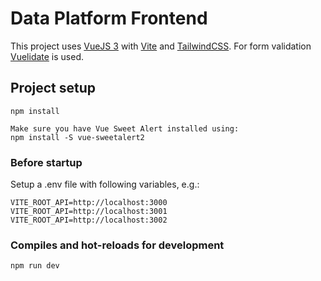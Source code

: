 # Data Platform Frontend

This project uses [VueJS 3](https://vuejs.org/) with [Vite](https://vitejs.dev/) and [TailwindCSS](https://tailwindcss.com/).
For form validation [Vuelidate](https://vuelidate-next.netlify.app/) is used.
## Project setup
```
npm install

Make sure you have Vue Sweet Alert installed using:
npm install -S vue-sweetalert2

```

### Before startup 
Setup a .env file with following variables, e.g.:

```
VITE_ROOT_API=http://localhost:3000
VITE_ROOT_API=http://localhost:3001
VITE_ROOT_API=http://localhost:3002
```
### Compiles and hot-reloads for development
```
npm run dev
```

